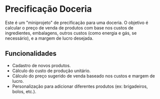 # Precificação Doceria

Este é um "miniprojeto" de precificação para uma doceria. O objetivo é calcular o preço de venda de produtos com base nos custos de ingredientes, embalagens, outros custos (como energia e gás, se necessário), e a margem de lucro desejada.

## Funcionalidades

- Cadastro de novos produtos.
- Cálculo do custo de produção unitário.
- Cálculo do preço sugerido de venda baseado nos custos e margem de lucro.
- Personalização para adicionar diferentes produtos (ex: brigadeiros, bolos, etc.).
